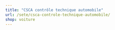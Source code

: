 ```yaml
---
title: "CSCA contrôle technique automobile"
url: /sete/csca-controle-technique-automobile/
shop: voiture
---
```


